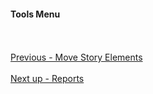 #### Tools Menu ####
 <br/><br/>
[Previous - Move Story Elements](Move_Story_Elements.md) <br/><br/>
[Next up - Reports](Reports.md)
